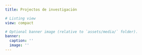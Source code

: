 ```yaml
---
title: Projectos de investigación

# Listing view
view: compact

# Optional banner image (relative to `assets/media/` folder).
banner:
  caption: ''
  image: ''
---
```


<br>
